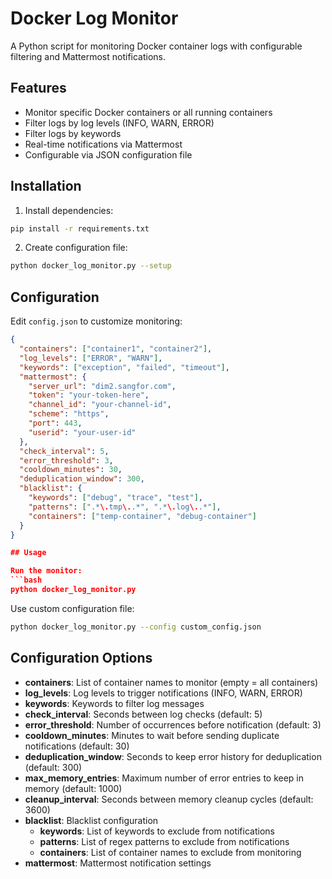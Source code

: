 # Docker Log Monitor

A Python script for monitoring Docker container logs with configurable filtering and Mattermost notifications.

## Features

- Monitor specific Docker containers or all running containers
- Filter logs by log levels (INFO, WARN, ERROR)
- Filter logs by keywords
- Real-time notifications via Mattermost
- Configurable via JSON configuration file

## Installation

1. Install dependencies:
```bash
pip install -r requirements.txt
```

2. Create configuration file:
```bash
python docker_log_monitor.py --setup
```

## Configuration

Edit `config.json` to customize monitoring:

```json
{
  "containers": ["container1", "container2"],
  "log_levels": ["ERROR", "WARN"],
  "keywords": ["exception", "failed", "timeout"],
  "mattermost": {
    "server_url": "dim2.sangfor.com",
    "token": "your-token-here",
    "channel_id": "your-channel-id",
    "scheme": "https",
    "port": 443,
    "userid": "your-user-id"
  },
  "check_interval": 5,
  "error_threshold": 3,
  "cooldown_minutes": 30,
  "deduplication_window": 300,
  "blacklist": {
    "keywords": ["debug", "trace", "test"],
    "patterns": [".*\.tmp\..*", ".*\.log\..*"],
    "containers": ["temp-container", "debug-container"]
  }
}

## Usage

Run the monitor:
```bash
python docker_log_monitor.py
```

Use custom configuration file:
```bash
python docker_log_monitor.py --config custom_config.json
```

## Configuration Options

- **containers**: List of container names to monitor (empty = all containers)
- **log_levels**: Log levels to trigger notifications (INFO, WARN, ERROR)
- **keywords**: Keywords to filter log messages
- **check_interval**: Seconds between log checks (default: 5)
- **error_threshold**: Number of occurrences before notification (default: 3)
- **cooldown_minutes**: Minutes to wait before sending duplicate notifications (default: 30)
- **deduplication_window**: Seconds to keep error history for deduplication (default: 300)
- **max_memory_entries**: Maximum number of error entries to keep in memory (default: 1000)
- **cleanup_interval**: Seconds between memory cleanup cycles (default: 3600)
- **blacklist**: Blacklist configuration
  - **keywords**: List of keywords to exclude from notifications
  - **patterns**: List of regex patterns to exclude from notifications
  - **containers**: List of container names to exclude from monitoring
- **mattermost**: Mattermost notification settings